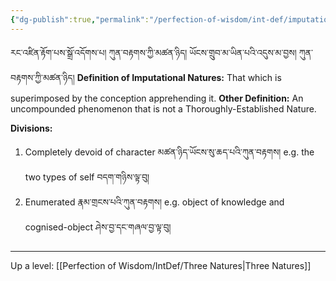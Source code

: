 ```yaml
---
{"dg-publish":true,"permalink":"/perfection-of-wisdom/int-def/imputational-nature/"}
---
```


རང་འཛིན་རྟོག་པས་སྒྲོ་འདོགས་པ། ཀུན་བརྟགས་ཀྱི་མཚན་ཉིད། 
ཡོངས་གྲུབ་མ་ཡིན་པའི་འདུས་མ་བྱས། ཀུན་བརྟགས་ཀྱི་མཚན་ཉིད།
**Definition of Imputational Natures:** That which is superimposed by the conception apprehending it.
**Other Definition:** An uncompounded phenomenon that is not a Thoroughly-Established Nature.

**Divisions:**
1. Completely devoid of character མཚན་ཉིད་ཡོངས་སུ་ཆད་པའི་ཀུན་བརྟགས།
   e.g. the two types of self བདག་གཉིས་ལྟ་བུ།
2. Enumerated  རྣམ་གྲངས་པའི་ཀུན་བརྟགས།
   e.g. object of knowledge and cognised-object ཤེས་བྱ་དང་གཞལ་བྱ་ལྟ་བུ།

---
Up a level: [[Perfection of Wisdom/IntDef/Three Natures\|Three Natures]]